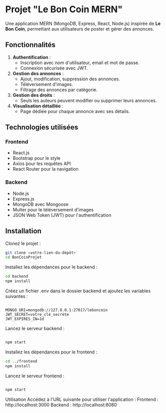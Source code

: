# Projet "Le Bon Coin MERN"

Une application MERN (MongoDB, Express, React, Node.js) inspirée de **Le Bon Coin**, permettant aux utilisateurs de poster et gérer des annonces.

## **Fonctionnalités**

1. **Authentification** :
   - Inscription avec nom d'utilisateur, email et mot de passe.
   - Connexion sécurisée avec JWT.
2. **Gestion des annonces** :
   - Ajout, modification, suppression des annonces.
   - Téléversement d'images.
   - Filtrage des annonces par catégorie.
3. **Gestion des droits** :
   - Seuls les auteurs peuvent modifier ou supprimer leurs annonces.
4. **Visualisation détaillée** :
   - Page dédiée pour chaque annonce avec ses détails.

## **Technologies utilisées**

### **Frontend**
- React.js
- Bootstrap pour le style
- Axios pour les requêtes API
- React Router pour la navigation

### **Backend**
- Node.js
- Express.js
- MongoDB avec Mongoose
- Multer pour le téléversement d'images
- JSON Web Token (JWT) pour l'authentification

## **Installation**

Clonez le projet :
   ```bash
   git clone <votre-lien-du-dépôt>
   cd BonCoinProjet
   ```

Installez les dépendances pour le backend :

   ```bash
cd backend
npm install
```
Créez un fichier .env dans le dossier backend et ajoutez les variables suivantes :

```env

MONGO_URI=mongodb://127.0.0.1:27017/leboncoin
JWT_SECRET=votre_clé_secrète
JWT_EXPIRES_IN=1d

```
Lancez le serveur backend :


```bash

npm start
```

Installez les dépendances pour le frontend :

```bash
cd ../frontend
npm install
```
Lancez le serveur frontend :

```bash

npm start
```
Utilisation
Accédez à l'URL suivante pour utiliser l'application :
Frontend : http://localhost:3000
Backend : http://localhost:8080
